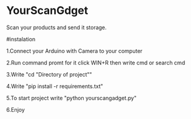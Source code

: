 # YourScanGdget
Scan your products and send it storage.

#instalation

1.Connect your Arduino with Camera to your computer 

2.Run command promt for it click WIN+R then write cmd or search cmd

3.Write "cd "Directory of project""

4.Write "pip install -r requirements.txt"

5.To start project write "python yourscangadget.py"

6.Enjoy
